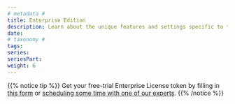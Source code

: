 ```yaml
---
# metadata # 
title: Enterprise Edition
description: Learn about the unique features and settings specific to the Enterprise edition of {{%productName%}}.
date: 
# taxonomy #
tags: 
series:
seriesPart:
weight: 6
---
```


{{% notice tip %}} 
Get your free-trial Enterprise License token by filling in [this form](https://www.pachyderm.com/trial/) or [scheduling some time with one of our experts](https://www.pachyderm.com/request-a-demo/). 
{{% /notice %}}